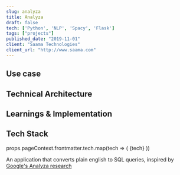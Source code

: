 ```yaml
---
slug: analyza
title: Analyza
draft: false
tech: ['Python', 'NLP', 'Spacy', 'Flask']
tags: ["projects"]
published_date: "2019-11-01"
client: "Saama Technologies"
client_url: "http://www.saama.com"
---
```


## Use case


## Technical Architecture


## Learnings & Implementation


## Tech Stack

<div>props.pageContext.frontmatter.tech.map(tech => (
            <Badge color="info" style={{marginRight: "2px"}}>{tech}</Badge>
        ))
</div>


An application that converts plain english to SQL queries, inspired by [Google's Analyza research](https://research.google/pubs/pub45791/)